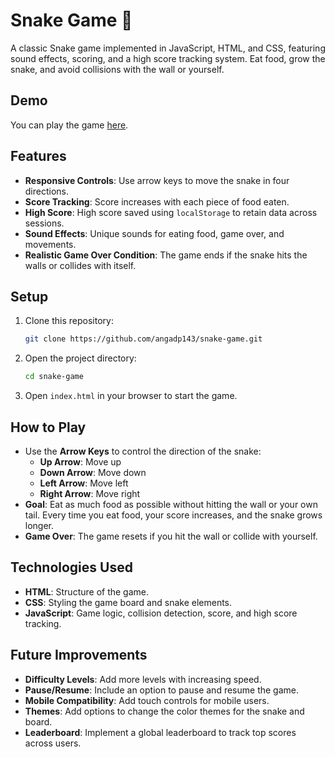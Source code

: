 
# Snake Game 🐍

A classic Snake game implemented in JavaScript, HTML, and CSS, featuring sound effects, scoring, and a high score tracking system. Eat food, grow the snake, and avoid collisions with the wall or yourself. 

## Demo

You can play the game [here]().

## Features

- **Responsive Controls**: Use arrow keys to move the snake in four directions.
- **Score Tracking**: Score increases with each piece of food eaten.
- **High Score**: High score saved using `localStorage` to retain data across sessions.
- **Sound Effects**: Unique sounds for eating food, game over, and movements.
- **Realistic Game Over Condition**: The game ends if the snake hits the walls or collides with itself.

## Setup

1. Clone this repository:

   ```bash
   git clone https://github.com/angadp143/snake-game.git
   ```

2. Open the project directory:

   ```bash
   cd snake-game
   ```

3. Open `index.html` in your browser to start the game.

## How to Play

- Use the **Arrow Keys** to control the direction of the snake:
  - **Up Arrow**: Move up
  - **Down Arrow**: Move down
  - **Left Arrow**: Move left
  - **Right Arrow**: Move right
- **Goal**: Eat as much food as possible without hitting the wall or your own tail. Every time you eat food, your score increases, and the snake grows longer.
- **Game Over**: The game resets if you hit the wall or collide with yourself.

## Technologies Used

- **HTML**: Structure of the game.
- **CSS**: Styling the game board and snake elements.
- **JavaScript**: Game logic, collision detection, score, and high score tracking.

## Future Improvements

- **Difficulty Levels**: Add more levels with increasing speed.
- **Pause/Resume**: Include an option to pause and resume the game.
- **Mobile Compatibility**: Add touch controls for mobile users.
- **Themes**: Add options to change the color themes for the snake and board.
- **Leaderboard**: Implement a global leaderboard to track top scores across users.
